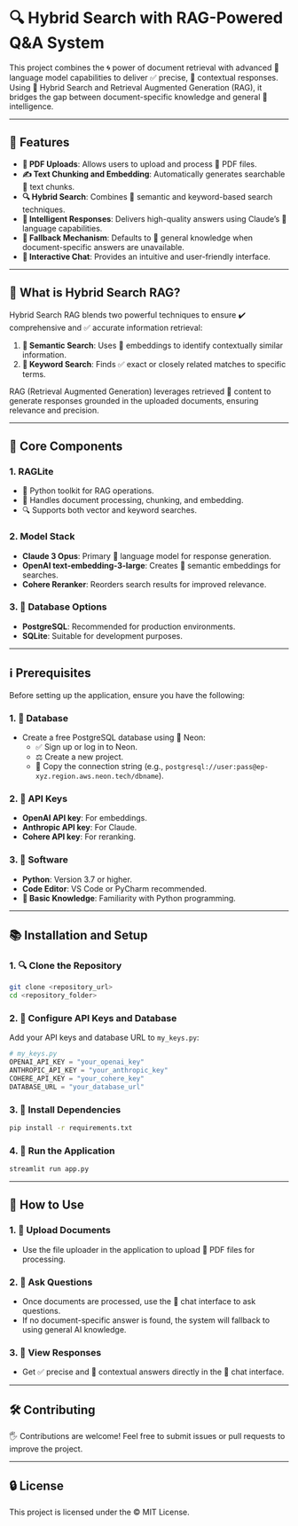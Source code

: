# 🔍 Hybrid Search with RAG-Powered Q&A System

This project combines the 🌀 power of document retrieval with advanced 🧠 language model capabilities to deliver ✅ precise, 🔄 contextual responses. Using 🔎 Hybrid Search and Retrieval Augmented Generation (RAG), it bridges the gap between document-specific knowledge and general 🧠 intelligence.

---

## 📝 Features

- **📃 PDF Uploads**: Allows users to upload and process 📔 PDF files.
- **✍️ Text Chunking and Embedding**: Automatically generates searchable 🔎 text chunks.
- **🔍 Hybrid Search**: Combines 🎨 semantic and keyword-based search techniques.
- **🚀 Intelligent Responses**: Delivers high-quality answers using Claude’s 🧠 language capabilities.
- **🔄 Fallback Mechanism**: Defaults to 🔐 general knowledge when document-specific answers are unavailable.
- **📣️ Interactive Chat**: Provides an intuitive and user-friendly interface.

---

## 🔎 What is Hybrid Search RAG?

Hybrid Search RAG blends two powerful techniques to ensure ✔️ comprehensive and ✅ accurate information retrieval:

1. **🎨 Semantic Search**: Uses 🧠 embeddings to identify contextually similar information.
2. **🔎 Keyword Search**: Finds ✅ exact or closely related matches to specific terms.

RAG (Retrieval Augmented Generation) leverages retrieved 🔎 content to generate responses grounded in the uploaded documents, ensuring relevance and precision.

---

## 🔧 Core Components

### 1. RAGLite

- 🔄 Python toolkit for RAG operations.
- 🔢 Handles document processing, chunking, and embedding.
- 🔍 Supports both vector and keyword searches.

### 2. Model Stack

- **Claude 3 Opus**: Primary 🧠 language model for response generation.
- **OpenAI text-embedding-3-large**: Creates 🧠 semantic embeddings for searches.
- **Cohere Reranker**: Reorders search results for improved relevance.

### 3. 📂 Database Options

- **PostgreSQL**: Recommended for production environments.
- **SQLite**: Suitable for development purposes.

---

## ℹ️ Prerequisites

Before setting up the application, ensure you have the following:

### 1. 📂 Database

- Create a free PostgreSQL database using 📝 Neon:
  - ✅ Sign up or log in to Neon.
  - ⚖️ Create a new project.
  - 🔐 Copy the connection string (e.g., `postgresql://user:pass@ep-xyz.region.aws.neon.tech/dbname`).

### 2. 🔑 API Keys

- **OpenAI API key**: For embeddings.
- **Anthropic API key**: For Claude.
- **Cohere API key**: For reranking.

### 3. 📝 Software

- **Python**: Version 3.7 or higher.
- **Code Editor**: VS Code or PyCharm recommended.
- **🔧 Basic Knowledge**: Familiarity with Python programming.

---

## 📚 Installation and Setup

### 1. 🔍 Clone the Repository

```bash
git clone <repository_url>
cd <repository_folder>
```

### 2. 🔑 Configure API Keys and Database

Add your API keys and database URL to `my_keys.py`:

```python
# my_keys.py
OPENAI_API_KEY = "your_openai_key"
ANTHROPIC_API_KEY = "your_anthropic_key"
COHERE_API_KEY = "your_cohere_key"
DATABASE_URL = "your_database_url"
```

### 3. 🔧 Install Dependencies

```bash
pip install -r requirements.txt
```

### 4. 🚀 Run the Application

```bash
streamlit run app.py
```

---

## 🔎 How to Use

### 1. 📃 Upload Documents

- Use the file uploader in the application to upload 📔 PDF files for processing.

### 2. 🧠 Ask Questions

- Once documents are processed, use the 📣️ chat interface to ask questions.
- If no document-specific answer is found, the system will fallback to using general AI knowledge.

### 3. 🔎 View Responses

- Get ✅ precise and 🔄 contextual answers directly in the 📣️ chat interface.

---

## 🛠️ Contributing

🖐 Contributions are welcome! Feel free to submit issues or pull requests to improve the project.

---

## 🔒 License

This project is licensed under the © MIT License.

